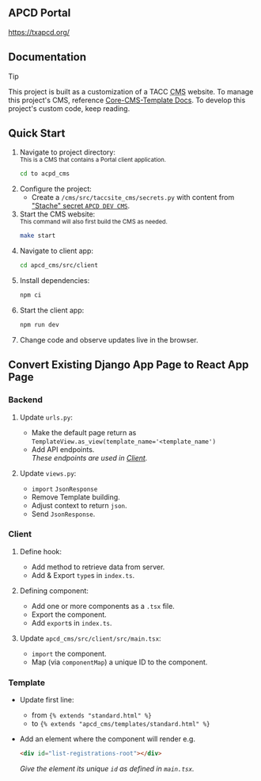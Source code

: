## APCD Portal

https://txapcd.org/

## Documentation

> [!TIP]
> This project is built as a customization of a TACC <abbr title="Content Management System">CMS</abbr> website. To manage this project's CMS, reference [Core-CMS-Template Docs][core-cms-template-docs]. To develop this project's custom code, keep reading.

## Quick Start

1. Navigate to project directory:\
    <sup>This is a CMS that contains a Portal client application.</sup>
    ```sh
    cd to acpd_cms
    ```
2. Configure the project:
    - Create a `/cms/src/taccsite_cms/secrets.py` with content from ["Stache" secret `APCD DEV CMS`](https://stache.utexas.edu/entry/c6a600467c02fcf0c902c229bd145118).
3. Start the CMS website:\
    <sup>This command will also first build the CMS as needed.</sup>
    ```sh
    make start
    ```
4. Navigate to client app:
    ```sh
    cd apcd_cms/src/client
    ```
5. Install dependencies:
    ```sh
    npm ci
    ```
6. Start the client app:
    ```sh
    npm run dev
    ```
7. Change code and observe updates live in the browser.


## Convert Existing Django App Page to React App Page

### Backend

1. Update `urls.py`:
   - Make the default page return as\
       `TemplateView.as_view(template_name='<template_name')`
   - Add API endpoints.\
       _These endpoints are used in [Client](#client)._

2. Update `views.py`:
   - `import` `JsonResponse`
   - Remove Template building.
   - Adjust context to return `json`.
   - Send `JsonResponse`.


### Client

1. Define hook:
    - Add method to retrieve data from server.
	- Add & Export `type`s in `index.ts`.

2. Defining component:
    - Add one or more components as a `.tsx` file.
    - Export the component.
	- Add `export`s in `index.ts`.

3. Update `apcd_cms/src/client/src/main.tsx`:
    - `import` the component.
    - Map (via `componentMap`) a unique ID to the component.
	

### Template

- Update first line:
    - from `{% extends "standard.html" %}`
    - to `{% extends "apcd_cms/templates/standard.html" %}`
- Add an element where the component will render e.g.
   ```html
   <div id="list-registrations-root"></div>
   ```

   _Give the element its unique `id` as defined in `main.tsx`._




<!-- Link Aliases -->

[Core CMS]: https://github.com/TACC/Core-CMS
[Core CMS Template]: https://github.com/TACC/Core-CMS-Template
[Core Portal Deployments]: https://github.com/TACC/Core-Portal-Deployments

[core-cms-template-docs]: https://github.com/TACC/Core-CMS-Template/blob/v0.1.3/docs/README.md#tacc-custom-cms
